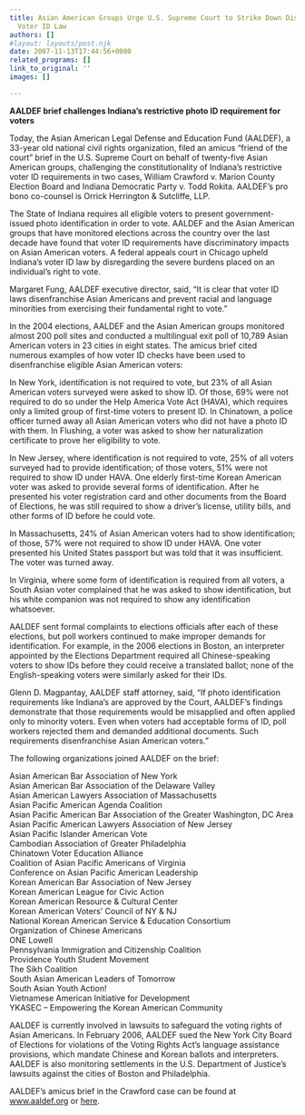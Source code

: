 ```yaml
---
title: Asian American Groups Urge U.S. Supreme Court to Strike Down Discriminatory
  Voter ID Law
authors: []
#layout: layouts/post.njk
date: 2007-11-13T17:44:56+0000
related_programs: []
link_to_original: ''
images: []

---
```

**AALDEF brief challenges Indiana’s restrictive photo ID requirement for voters**

Today, the Asian American Legal Defense and Education Fund (AALDEF), a 33-year old national civil rights organization, filed an amicus “friend of the court” brief in the U.S. Supreme Court on behalf of twenty-five Asian American groups, challenging the constitutionality of Indiana’s restrictive voter ID requirements in two cases, William Crawford v. Marion County Election Board and Indiana Democratic Party v. Todd Rokita. AALDEF’s pro bono co-counsel is Orrick Herrington & Sutcliffe, LLP.

The State of Indiana requires all eligible voters to present government-issued photo identification in order to vote. AALDEF and the Asian American groups that have monitored elections across the country over the last decade have found that voter ID requirements have discriminatory impacts on Asian American voters. A federal appeals court in Chicago upheld Indiana’s voter ID law by disregarding the severe burdens placed on an individual’s right to vote.

Margaret Fung, AALDEF executive director, said, “It is clear that voter ID laws disenfranchise Asian Americans and prevent racial and language minorities from exercising their fundamental right to vote.”

In the 2004 elections, AALDEF and the Asian American groups monitored almost 200 poll sites and conducted a multilingual exit poll of 10,789 Asian American voters in 23 cities in eight states. The amicus brief cited numerous examples of how voter ID checks have been used to disenfranchise eligible Asian American voters:

In New York, identification is not required to vote, but 23% of all Asian American voters surveyed were asked to show ID. Of those, 69% were not required to do so under the Help America Vote Act (HAVA), which requires only a limited group of first-time voters to present ID. In Chinatown, a police officer turned away all Asian American voters who did not have a photo ID with them. In Flushing, a voter was asked to show her naturalization certificate to prove her eligibility to vote.

In New Jersey, where identification is not required to vote, 25% of all voters surveyed had to provide identification; of those voters, 51% were not required to show ID under HAVA. One elderly first-time Korean American voter was asked to provide several forms of identification. After he presented his voter registration card and other documents from the Board of Elections, he was still required to show a driver’s license, utility bills, and other forms of ID before he could vote.

In Massachusetts, 24% of Asian American voters had to show identification; of those, 57% were not required to show ID under HAVA. One voter presented his United States passport but was told that it was insufficient. The voter was turned away.

In Virginia, where some form of identification is required from all voters, a South Asian voter complained that he was asked to show identification, but his white companion was not required to show any identification whatsoever.

AALDEF sent formal complaints to elections officials after each of these elections, but poll workers continued to make improper demands for identification. For example, in the 2006 elections in Boston, an interpreter appointed by the Elections Department required all Chinese-speaking voters to show IDs before they could receive a translated ballot; none of the English-speaking voters were similarly asked for their IDs.

Glenn D. Magpantay, AALDEF staff attorney, said, “If photo identification requirements like Indiana’s are approved by the Court, AALDEF’s findings demonstrate that those requirements would be misapplied and often applied only to minority voters. Even when voters had acceptable forms of ID, poll workers rejected them and demanded additional documents. Such requirements disenfranchise Asian American voters.”

The following organizations joined AALDEF on the brief:

Asian American Bar Association of New York  
Asian American Bar Association of the Delaware Valley  
Asian American Lawyers Association of Massachusetts  
Asian Pacific American Agenda Coalition  
Asian Pacific American Bar Association of the Greater Washington, DC Area  
Asian Pacific American Lawyers Association of New Jersey  
Asian Pacific Islander American Vote  
Cambodian Association of Greater Philadelphia  
Chinatown Voter Education Alliance  
Coalition of Asian Pacific Americans of Virginia  
Conference on Asian Pacific American Leadership  
Korean American Bar Association of New Jersey  
Korean American League for Civic Action  
Korean American Resource & Cultural Center  
Korean American Voters’ Council of NY & NJ  
National Korean American Service & Education Consortium  
Organization of Chinese Americans  
ONE Lowell  
Pennsylvania Immigration and Citizenship Coalition  
Providence Youth Student Movement  
The Sikh Coalition  
South Asian American Leaders of Tomorrow  
South Asian Youth Action!  
Vietnamese American Initiative for Development  
YKASEC – Empowering the Korean American Community

AALDEF is currently involved in lawsuits to safeguard the voting rights of Asian Americans. In February 2006, AALDEF sued the New York City Board of Elections for violations of the Voting Rights Act’s language assistance provisions, which mandate Chinese and Korean ballots and interpreters. AALDEF is also monitoring settlements in the U.S. Department of Justice’s lawsuits against the cities of Boston and Philadelphia.

AALDEF’s amicus brief in the Crawford case can be found at www.aaldef.org or [here](https://aaldef.netlify.com//uploads/pdf/2007-11-09-aaldef-crawford-amicus-brief.pdf).